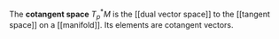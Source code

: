 The **cotangent space** $T_p^* M$ is the [[dual vector space]] to the [[tangent space]] on a [[manifold]]. Its elements are cotangent vectors.